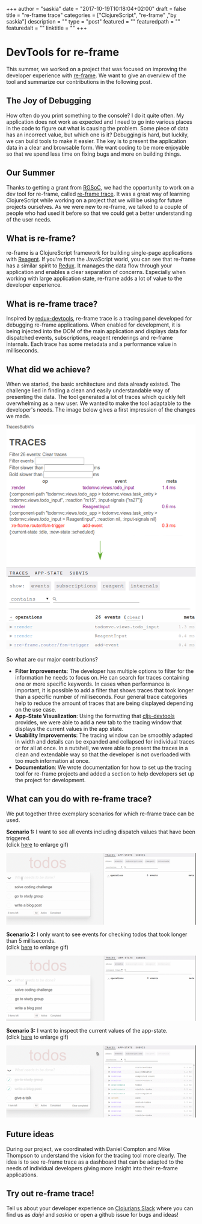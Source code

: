 +++
author = "saskia"
date = "2017-10-19T10:18:04+02:00"
draft = false
title = "re-frame trace"
categories = ["ClojureScript", "re-frame" ,"by saskia"]
description = ""
type = "post"
featured = ""
featuredpath = ""
featuredalt = ""
linktitle = ""
+++


# DevTools for re-frame

This summer, we worked on a project that was focused on improving the developer experience with [re-frame](https://github.com/Day8/re-frame). We want to give an overview of the tool and summarize our contributions in the following post. 

[//]: # (tooling and debugging)
[//]: # (- DevTools - make coding more enjoyable - no print to console -)

## The Joy of Debugging

How often do you print something to the console? I do it quite often. My application does not work as expected and I need to go into various places in the code to figure out what is causing the problem. Some piece of data has an incorrect value, but which one is it? Debugging is hard, but luckily, we can build tools to make it easier. The key is to present the application data in a clear and browsable form. We want  coding to be more enjoyable so that we spend less time on fixing bugs and more on building things. 


[//]: # (our summer)
[//]: # (- RGSoC -)

## Our Summer

Thanks to getting a grant from [RGSoC](https://railsgirlssummerofcode.org), we had the opportunity to work on a dev tool for re-frame, called [re-frame trace](https://github.com/Day8/re-frame-trace). It was a great way of learning ClojureScript while working on a project that we will be using for future projects ourselves. As we were new to re-frame, we talked to a couple of people who had used it before so that we could get a better understanding of the user needs. 

[//]: # (re-frame)
[//]: # (- explain a bit how it works -)

## What is re-frame?

re-frame is a ClojureScript framework for building single-page applications with [Reagent](https://github.com/reagent-project/reagent). If you're from the JavaScript world, you can see that re-frame has a similar spirit to [Redux](http://redux.js.org/). It manages the data flow through your application and enables a clear separation of concerns. Especially when working with large application state, re-frame adds a lot of value to the developer experience. 

## What is re-frame trace?

Inspired by [redux-devtools](https://github.com/gaearon/redux-devtools), re-frame trace is a tracing panel developed for debugging re-frame applications. When enabled for development, it is being injected into the DOM of the main application and displays data for dispatched events, subscriptions, reagent renderings and re-frame internals. Each trace has some metadata and a performance value in milliseconds. 


## What did we achieve? 

When we started, the basic architecture and data already existed. The challenge lied in finding a clean and easily understandable way of presenting the data. The tool generated a lot of traces which quickly felt overwhelming as a new user. We wanted to make the tool adaptable to the developer's needs. The image below gives a first impression of the changes we made. 

![screenshots from before and after](traces-before-after.png) 

So what are our major contributions? 

- **Filter Improvements**: The developer has multiple options to filter for the information he needs to focus on. He can search for traces containing one or more specific keywords. In cases when performance is important, it is possible to add a filter that shows traces that took longer than a specific number of milliseconds. Four general trace categories help to reduce the amount of traces that are being displayed depending on the use case. 
- **App-State Visualization**: Using the formatting that [cljs-devtools](https://github.com/binaryage/cljs-devtools/) provides, we were able to add a new tab to the tracing window that displays the current values in the app state. 
- **Usability Improvements**: The tracing window can be smoothly adapted in width and details can be expanded and collapsed for individual traces or for all at once. In a nutshell, we were able to present the traces in a clean and extendable way so that the developer is not overloaded with too much information at once. 
- **Documentation**: We wrote documentation for how to set up the tracing tool for re-frame projects and added a section to help developers set up the project for development. 


[//]: # (What can the tool do for you?)
[//]: # (- put some demo gifs here along with use cases -)

## What can you do with re-frame trace?

We put together three exemplary scenarios for which re-frame trace can be used. 

**Scenario 1:** I want to see all events including dispatch values that have been triggered.  
(click [here](/filter-events.gif) to enlarge gif)

![re-frame trace demonstrating the category filter](filter-events.gif)

**Scenario 2:** I only want to see events for checking todos that took longer than 5 milliseconds.  
(click [here](/filtering.gif) to enlarge gif)

![re-frame trace demonstrating keyword and time filtering](filtering.gif)

**Scenario 3:** I want to inspect the current values of the app-state.  
(click [here](/app-state.gif) to enlarge gif)

![re-frame trace demonstrating the app-state tab](app-state.gif)



## Future ideas

During our project, we coordinated with Daniel Compton and Mike Thompson to understand the vision for the tracing tool more clearly. The idea is to see re-frame trace as a dashboard that can be adapted to the needs of individual developers giving more insight into their re-frame applications. 


[//]: # (it's about you now)

## Try out re-frame trace!

Tell us about your developer experience on [Clojurians Slack](https://clojurians.slack.com/) where you can find us as *daiyi* and *saskia* or open a github issue for bugs and ideas!
